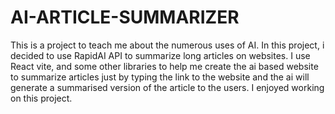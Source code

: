 # AI-ARTICLE-SUMMARIZER
This is a project to teach me about the numerous uses of AI. In this project, i decided to use RapidAI API to summarize long articles on websites.
I use React vite, and some other libraries to help me create the ai based website to summarize articles just by typing the link to the website and the
ai will generate a summarised version of the article to the users. I enjoyed working on this project.
